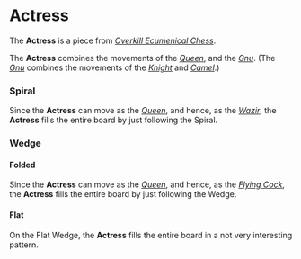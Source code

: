 # Actress

The **Actress** is a piece from [*Overkill Ecumenical
Chess*](#chess-v:rules/overkill-ecumenical-chess).

The **Actress** combines the movements of the
[*Queen*](queen.html), and the [*Gnu*](gnu.html).
(The [*Gnu*](gnu.html) combines
the movements of the [*Knight*](knight.html) and [*Camel*](camel.html).)

### Spiral

Since the **Actress** can move as the [*Queen*](queen.html), and hence,
as the [*Wazir*](wazir.html), the **Actress** fills the entire 
board by just following the Spiral.

### Wedge

#### Folded

Since the **Actress** can move as the [*Queen*](queen.html), and hence,
as the [*Flying Cock*](flying_cock.html), the **Actress** fills the entire 
board by just following the Wedge.

#### Flat

On the Flat Wedge, the **Actress** fills the entire board in a not
very interesting pattern.

<div class = 'trapped' data-piece = 'actress'></div>
<div class = 'boxset'  data-sets  = 'overkill_ecumenical_chess'></div>
